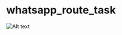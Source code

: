 # whatsapp_route_task
![Alt text](https://res.cloudinary.com/doomfqwge/image/upload/v1732543992/pexa33df7rjd0g2vff3j.jpg)